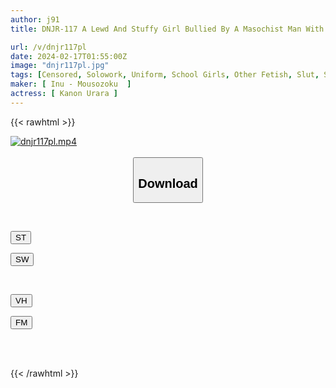 ```yaml
---
author: j91
title: DNJR-117 A Lewd And Stuffy Girl Bullied By A Masochist Man With A Strong Body Odor Urara Kanon

url: /v/dnjr117pl
date: 2024-02-17T01:55:00Z
image: "dnjr117pl.jpg"
tags: [Censored, Solowork, Uniform, School Girls, Other Fetish, Slut, Submissive Men	]
maker: [ Inu - Mousozoku  ]
actress: [ Kanon Urara ]
---
```



{{< rawhtml >}}

<div class="video" data-videoid="XwkvvXpw0BUgJa">
    <a href="javascript:;">
        <img src="/v/dnjr117pl/dnjr117pl.jpg" width="WIDTH" height="HEIGHT" alt="dnjr117pl.mp4" loading="lazy">
    </a>
</div>

<script type="text/javascript" src="https://j91.asia/asset/on-demand-st.js"></script>

<br>
  <link rel="stylesheet" href="https://j91.asia/asset/bs5.css">
  
  <center>
  <button class="btn btn-primary" type="button" data-bs-toggle="collapse" data-bs-target=".multi-collapse" aria-expanded="false" aria-controls="multiCollapseExample1 multiCollapseExample2"><h2>Download</h2></button></center>
</p>
<div class="row">
  <div class="col">
    <div class="collapse multi-collapse" id="multiCollapseExample1">
      <div class="card card-body">
	      	      <br>
<div class="buttons">  
<p><a href="https://streamtape.to/v/XwkvvXpw0BUgJa" target="_blank"><button class="btn-hover color-3"><i class="fa fa-download"></i> ST</button></a></p>
<p><a href="https://cdnwish.com/6nzmhgr1n6ny" target="_blank"><button class="btn-hover color-2"><i class="fa fa-download"></i> SW</button></a></p></div>
    </div>
  </div>
</div>
  <div class="col">
    <div class="collapse multi-collapse" id="multiCollapseExample2">
      <div class="card card-body">
	      <br>
<div class="buttons">
<p><a href="https://vidhidepro.com/f/g5l2lg6llxc6"><button class="btn-hover color-9"><i class="fa fa-download"></i> VH</button></a></p>
<p><a href="https://filemoon.sx/d/tdbxbyxd3g8f"><button class="btn-hover color-8"><i class="fa fa-download"></i> FM</button></a></p></div>
<br><br>
      </div>
    </div>
  </div>
</div>

{{< /rawhtml >}}